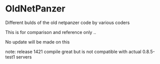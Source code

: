 OldNetPanzer
============

Different bulds of the old netpanzer code by various coders

This is for comparison and reference only .. 

No update will be made on this

note: release 1421 compile great but is not compatible with actual 0.8.5-test1 servers
